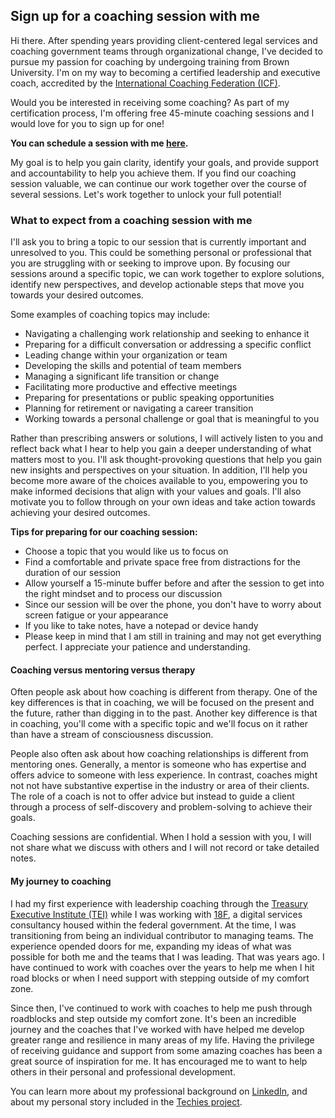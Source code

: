 ## Sign up for a coaching session with me 

Hi there. After spending years providing client-centered legal services and coaching government teams through organizational change, I've decided to pursue my passion for coaching by undergoing training from Brown University. I'm on my way to becoming a certified leadership and executive coach, accredited by the [International Coaching Federation (ICF)](https://en.wikipedia.org/wiki/International_Coaching_Federation).

Would you be interested in receiving some coaching? As part of my certification process, I'm offering free 45-minute coaching sessions and I would love for you to sign up for one! 

<b>You can schedule a session with me [here](https://calendly.com/nikzei/coaching-session).</b>

My goal is to help you gain clarity, identify your goals, and provide support and accountability to help you achieve them. If you find our coaching session valuable, we can continue our work together over the course of several sessions. Let's work together to unlock your full potential!

### What to expect from a coaching session with me 

I'll ask you to bring a topic to our session that is currently important and unresolved to you. This could be something personal or professional that you are struggling with or seeking to improve upon. By focusing our sessions around a specific topic, we can work together to explore solutions, identify new perspectives, and develop actionable steps that move you towards your desired outcomes.

Some examples of coaching topics may include:

- Navigating a challenging work relationship and seeking to enhance it
- Preparing for a difficult conversation or addressing a specific conflict
- Leading change within your organization or team
- Developing the skills and potential of team members
- Managing a significant life transition or change
- Facilitating more productive and effective meetings
- Preparing for presentations or public speaking opportunities
- Planning for retirement or navigating a career transition
- Working towards a personal challenge or goal that is meaningful to you

Rather than prescribing answers or solutions, I will actively listen to you and reflect back what I hear to help you gain a deeper understanding of what matters most to you. I'll ask thought-provoking questions that help you gain new insights and perspectives on your situation. In addition, I'll help you become more aware of the choices available to you, empowering you to make informed decisions that align with your values and goals. I'll also motivate you to follow through on your own ideas and take action towards achieving your desired outcomes.

<b> Tips for preparing for our coaching session: </b>
- Choose a topic that you would like us to focus on
- Find a comfortable and private space free from distractions for the duration of our session
- Allow yourself a 15-minute buffer before and after the session to get into the right mindset and to process our discussion
- Since our session will be over the phone, you don't have to worry about screen fatigue or your appearance
- If you like to take notes, have a notepad or device handy
- Please keep in mind that I am still in training and may not get everything perfect. I appreciate your patience and understanding.

#### Coaching versus mentoring versus therapy 
Often people ask about how coaching is different from therapy. One of the key differences is that in coaching, we will be focused on the present and the future, rather than digging in to the past. Another key difference is that in coaching, you'll come with a specific topic and we'll focus on it rather than have a stream of consciousness discussion.

People also often ask about how coaching relationships is different from mentoring ones. Generally, a mentor is someone who has expertise and offers advice to someone with less experience. In contrast, coaches might not not have substantive expertise in the industry or area of their clients. The role of a coach is not to offer advice but instead to guide a client through a process of self-discovery and problem-solving to achieve their goals.

Coaching sessions are confidential. When I hold a session with you, I will not share what we discuss with others and I will not record or take detailed notes.


#### My journey to coaching 

I had my first experience with leadership coaching through the [Treasury Executive Institute (TEI)](https://home.tei.treasury.gov/) while I was working with [18F](https://www.18f.gov), a digital services consultancy housed within the federal government. At the time, I was transitioning from being an individual contributor to managing teams. The experience opended doors for me, expanding my ideas of what was possible for both me and the teams that I was leading. That was years ago. I have continued to work with coaches over the years to help me when I hit road blocks or when I need support with stepping outside of my comfort zone. 

Since then, I've continued to work with coaches to help me push through roadblocks and step outside my comfort zone. It's been an incredible journey and the coaches that I've worked with have helped me develop greater range and resilience in many areas of my life. Having the privilege of receiving guidance and support from some amazing coaches has been a great source of inspiration for me. It has encouraged me to want to help others in their personal and professional development. 

 You can learn more about my professional background on [LinkedIn](https://www.linkedin.com/in/nikki-zeichner-82689412), and about my personal story included in the [Techies project](https://techiesproject.com/nikki-zeichner/).
